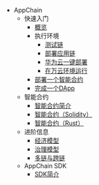 - AppChain
    - 快速入门
        - [概览](zh-cn/appchain/get-started/intro.md)
        - 执行环境
            - [测试链](zh-cn/appchain/environment/testnet.md) 
            - [部署应用链]()
            - [华为云一键部署](zh-cn/appchain/environment/huawei.md)
            - [在万云环境运行](zh-cn/appchain/environment/wanyun.md)
        - [部署一个智能合约](zh-cn/appchain/get-started/smart-contract.md)
        - [完成一个DApp](zh-cn/appchain/get-started/dapp.md)
    - 智能合约
        - [智能合约简介](zh-cn/appchain/smart-contract/intro.md)
        - [智能合约（Solidity）](zh-cn/appchain/smart-contract/solidity.md)
        - [智能合约（Rust）](zh-cn/appchain/smart-contract/rust.md)
    - 进阶信息
        - [经济模型](zh-cn/appchain/miscellaneous/economic-model.md)
        - [治理模型](zh-cn/appchain/miscellaneous/governance-model.md)
        - [多链与跨链](zh-cn/appchain/miscellaneous/cross-chain.md)
    - AppChain SDK
        - [SDK简介](zh-cn/appchain/sdk/intro.md)